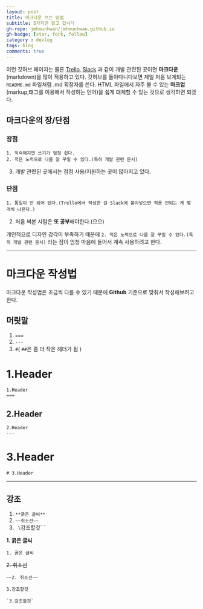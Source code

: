 ```yaml
---
layout: post
title: 마크다운 쓰는 방법
subtitle: 5가지만 알고 갑시다
gh-repo: jmhmunhwan/jmhmunhwan.github.io
gh-badge: [star, fork, follow]
category : devlog
tags: blog
comments: true
---
```


이런 깃허브 페이지는 물론 [Trello](https://trello.com/), [Slack](https://slack.com/) 과 같이 개발 관련된 곳이면 **마크다운**(markdown)을 많이 적용하고 있다.
깃허브를 돌아다니다보면 제일 처음 보게되는 ``README.md`` 파일처럼 .md 확장자를 쓴다.
HTML 파일에서 자주 볼 수 있는 **마크업**(markup;태그를 이용해서 작성하는 언어)을 쉽게 대체할 수 있는 것으로 생각하면 되겠다.

## 마크다운의 장/단점
### 장점
	1. 익숙해지면 쓰기가 엄청 쉽다.
	2. 적은 노력으로 나름 잘 꾸밀 수 있다.(특히 개발 관련 문서)
  3. 개발 관련된 곳에서는 점점 사용/지원하는 곳이 많아지고 있다.
### 단점
	1. 통일이 안 되어 있다.(Trello에서 작성한 걸 Slack에 붙여넣으면 적용 안되는 게 몇 개씩 나온다.)
  2. 처음 써본 사람은 **또 공부**해야한다.(으으)

개인적으로 디자인 감각이 부족하기 때문에 ``2. 적은 노력으로 나름 잘 꾸밀 수 있다.(특히 개발 관련 문서)`` 라는 점이 엄청 마음에 들어서 계속 사용하려고 한다.

---



# 마크다운 작성법
마크다운 작성법은 조금씩 다를 수 있기 때문에 **Github** 기준으로 맞춰서 작성해보려고 한다.
## 머릿말
  1. `===`
  2. `---`
  3. `#`( `##`은 좀 더 작은 헤더가 됨 )
  
1.Header
===
```
1.Header
===
```

2.Header
---  
```
2.Header
---
```

# 3.Header

```
# 3.Header
```

---

## 강조
  1. `**굵은 글씨**`
  2. `~~취소선~~`
  3. ` \`강조할것\` `

**1. 굵은 글씨**
```
1. 굵은 글씨
```

~~2. 취소선~~
```
~~2. 취소선~~
```

`3.강조할것`
~~~
`3.강조할것`
~~~
